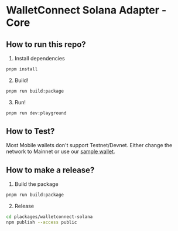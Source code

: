 # WalletConnect Solana Adapter - Core

## How to run this repo?

1. Install dependencies

```sh
pnpm install
```

2. Build!

```sh
pnpm run build:package
```

3. Run!

```sh
pnpm run dev:playground
```

## How to Test?

Most Mobile wallets don't support Testnet/Devnet. Either change the network to Mainnet or use our [sample wallet](https://react-wallet.walletconnect.com/).

## How to make a release?

1. Build the package

```sh
pnpm run build:package
```

2. Release

```sh
cd plackages/walletconnect-solana
npm publish --access public
```